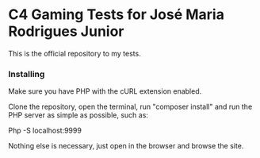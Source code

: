 # C4 Gaming Tests for José Maria Rodrigues Junior

This is the official repository to my tests.

### Installing

Make sure you have PHP with the cURL extension enabled.

Clone the repository, open the terminal, run "composer install" and run the PHP server as simple as possible, such as:

Php -S localhost:9999

Nothing else is necessary, just open in the browser and browse the site.
